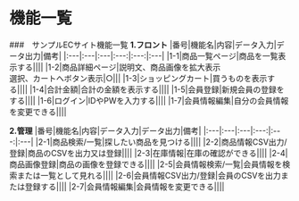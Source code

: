 # 機能一覧
###　サンプルECサイト機能一覧
**1.フロント**
|番号|機能名|内容|データ入力|データ出力|備考|
|:---|:---|:---|:---:|:---:|:---|
|1-1|商品一覧ページ|商品を一覧表示する||||
|1-2|商品詳細ページ|説明文、商品画像を拡大表示<br>選択、カートへボタン表示|○|||
|1-3|ショッピングカート|買うものを表示する||||
|1-4|合計金額|合計の金額を表示する||||
|1-5|会員登録|新規会員の登録をする||||
|1-6|ログイン|IDやPWを入力する||||
|1-7|会員情報編集|自分の会員情報を変更できる||||

**2.管理**
|番号|機能名|内容|データ入力|データ出力|備考|
|:---|:---|:---|:---:|:---:|:---|
|2-1|商品検索/一覧|探したい商品を見つける||||
|2-2|商品情報CSV出力/登録|商品のCSVを出力又は登録||||
|2-3|在庫情報|在庫の確認ができる||||
|2-4|商品画像登録|商品の画像を登録できる||||
|2-5|会員情報検索/一覧|会員情報を検索または一覧として見れる||||
|2-6|会員情報CSV出力/登録|会員のCSVを出力または登録する||||
|2-7|会員情報編集|会員情報を変更できる||||
